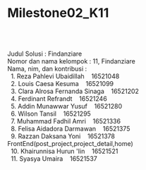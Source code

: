 # Milestone02_K11
<br />
<br />

Judul Solusi            : Findanziare <br />
Nomor dan nama kelompok : 11, Findanziare <br />
Nama, nim, dan kontribusi : <br />
&nbsp;    1.  Reza Pahlevi Ubaidillah      &nbsp;&nbsp;     16521048               <br />
&nbsp;    2.  Louis Caesa Kesuma           &nbsp;&nbsp;     16521099               <br />
&nbsp;    3.  Clara Alrosa Fernanda Sinaga &nbsp;&nbsp;     16521202               <br />
&nbsp;    4.  Ferdinant Refrandt           &nbsp;&nbsp;     16521246               <br />
&nbsp;    5.  Addin Munawwar Yusuf         &nbsp;&nbsp;     16521280               <br />
&nbsp;    6.  Wilson Tansil                &nbsp;&nbsp;     16521295               <br />
&nbsp;    7.  Muhammad Fadhil Amri         &nbsp;&nbsp;     16521336               <br />
&nbsp;    8.  Felisa Aidadora Darmawan     &nbsp;&nbsp;     16521375               <br />
&nbsp;    9.  Razzan Daksana Yoni          &nbsp;&nbsp;     16521378   FrontEnd(post_project,project_detail,home) <br />
&nbsp;    10. Khairunnisa Hurun 'Iin       &nbsp;&nbsp;     16521521               <br />
&nbsp;    11. Syasya Umaira                &nbsp;&nbsp;     16521537               <br />   